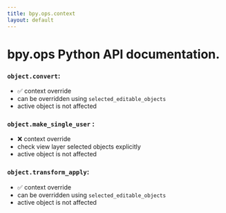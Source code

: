 ```yaml
---
title: bpy.ops.context
layout: default
---
```


# bpy.ops Python API documentation.

### `object.convert`:

* ✅ context override
* can be overridden using `selected_editable_objects`
* active object is not affected

### `object.make_single_user` :

* ❌ context override
* check view layer selected objects explicitly
* active object is not affected

### `object.transform_apply`:

* ✅ context override
* can be overridden using `selected_editable_objects`
* active object is not affected
